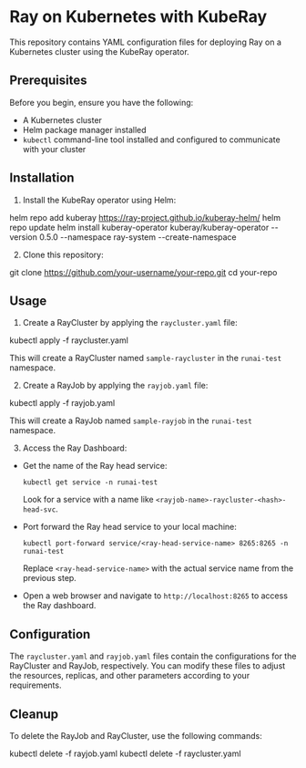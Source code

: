 # Ray on Kubernetes with KubeRay

This repository contains YAML configuration files for deploying Ray on a Kubernetes cluster using the KubeRay operator.

## Prerequisites

Before you begin, ensure you have the following:

- A Kubernetes cluster
- Helm package manager installed
- `kubectl` command-line tool installed and configured to communicate with your cluster

## Installation

1. Install the KubeRay operator using Helm:

helm repo add kuberay https://ray-project.github.io/kuberay-helm/
helm repo update
helm install kuberay-operator kuberay/kuberay-operator --version 0.5.0 --namespace ray-system --create-namespace


2. Clone this repository:

git clone https://github.com/your-username/your-repo.git
cd your-repo


## Usage

1. Create a RayCluster by applying the `raycluster.yaml` file:

kubectl apply -f raycluster.yaml

This will create a RayCluster named `sample-raycluster` in the `runai-test` namespace.

2. Create a RayJob by applying the `rayjob.yaml` file:

kubectl apply -f rayjob.yaml

This will create a RayJob named `sample-rayjob` in the `runai-test` namespace.

3. Access the Ray Dashboard:

- Get the name of the Ray head service:

  ```
  kubectl get service -n runai-test
  ```

  Look for a service with a name like `<rayjob-name>-raycluster-<hash>-head-svc`.

- Port forward the Ray head service to your local machine:

  ```
  kubectl port-forward service/<ray-head-service-name> 8265:8265 -n runai-test
  ```

  Replace `<ray-head-service-name>` with the actual service name from the previous step.

- Open a web browser and navigate to `http://localhost:8265` to access the Ray dashboard.

## Configuration

The `raycluster.yaml` and `rayjob.yaml` files contain the configurations for the RayCluster and RayJob, respectively. You can modify these files to adjust the resources, replicas, and other parameters according to your requirements.

## Cleanup

To delete the RayJob and RayCluster, use the following commands:

kubectl delete -f rayjob.yaml
kubectl delete -f raycluster.yaml








